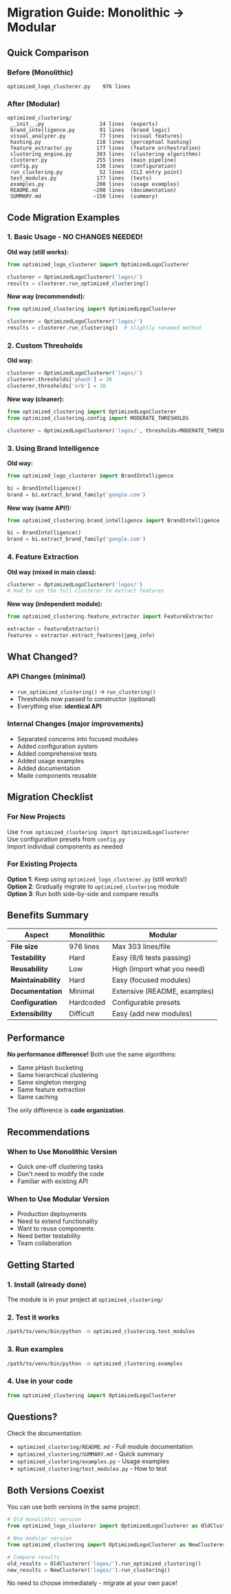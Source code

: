 # Migration Guide: Monolithic → Modular

## Quick Comparison

### Before (Monolithic)
```
optimized_logo_clusterer.py    976 lines
```

### After (Modular)
```
optimized_clustering/
 __init__.py                  24 lines  (exports)
 brand_intelligence.py        91 lines  (brand logic)
 visual_analyzer.py           77 lines  (visual features)
 hashing.py                  118 lines  (perceptual hashing)
 feature_extractor.py        177 lines  (feature orchestration)
 clustering_engine.py        303 lines  (clustering algorithms)
 clusterer.py                255 lines  (main pipeline)
 config.py                   130 lines  (configuration)
 run_clustering.py            52 lines  (CLI entry point)
 test_modules.py             177 lines  (tests)
 examples.py                 200 lines  (usage examples)
 README.md                  ~200 lines  (documentation)
 SUMMARY.md                 ~150 lines  (summary)
```

## Code Migration Examples

### 1. Basic Usage - NO CHANGES NEEDED!

**Old way (still works):**
```python
from optimized_logo_clusterer import OptimizedLogoClusterer

clusterer = OptimizedLogoClusterer('logos/')
results = clusterer.run_optimized_clustering()
```

**New way (recommended):**
```python
from optimized_clustering import OptimizedLogoClusterer

clusterer = OptimizedLogoClusterer('logos/')
results = clusterer.run_clustering()  # Slightly renamed method
```

### 2. Custom Thresholds

**Old way:**
```python
clusterer = OptimizedLogoClusterer('logos/')
clusterer.thresholds['phash'] = 20
clusterer.thresholds['orb'] = 10
```

**New way (cleaner):**
```python
from optimized_clustering import OptimizedLogoClusterer
from optimized_clustering.config import MODERATE_THRESHOLDS

clusterer = OptimizedLogoClusterer('logos/', thresholds=MODERATE_THRESHOLDS)
```

### 3. Using Brand Intelligence

**Old way:**
```python
from optimized_logo_clusterer import BrandIntelligence

bi = BrandIntelligence()
brand = bi.extract_brand_family('google.com')
```

**New way (same API!):**
```python
from optimized_clustering.brand_intelligence import BrandIntelligence

bi = BrandIntelligence()
brand = bi.extract_brand_family('google.com')
```

### 4. Feature Extraction

**Old way (mixed in main class):**
```python
clusterer = OptimizedLogoClusterer('logos/')
# Had to use the full clusterer to extract features
```

**New way (independent module):**
```python
from optimized_clustering.feature_extractor import FeatureExtractor

extractor = FeatureExtractor()
features = extractor.extract_features(jpeg_info)
```

## What Changed?

### API Changes (minimal)
- `run_optimized_clustering()` → `run_clustering()`
- Thresholds now passed to constructor (optional)
- Everything else: **identical API**

### Internal Changes (major improvements)
-  Separated concerns into focused modules
-  Added configuration system
-  Added comprehensive tests
-  Added usage examples
-  Added documentation
-  Made components reusable

## Migration Checklist

### For New Projects
 Use `from optimized_clustering import OptimizedLogoClusterer`  
 Use configuration presets from `config.py`  
 Import individual components as needed  

### For Existing Projects
 **Option 1**: Keep using `optimized_logo_clusterer.py` (still works!)  
 **Option 2**: Gradually migrate to `optimized_clustering` module  
 **Option 3**: Run both side-by-side and compare results  

## Benefits Summary

| Aspect | Monolithic | Modular |
|--------|-----------|---------|
| **File size** | 976 lines | Max 303 lines/file |
| **Testability** | Hard | Easy (6/6 tests passing) |
| **Reusability** | Low | High (import what you need) |
| **Maintainability** | Hard | Easy (focused modules) |
| **Documentation** | Minimal | Extensive (README, examples) |
| **Configuration** | Hardcoded | Configurable presets |
| **Extensibility** | Difficult | Easy (add new modules) |

## Performance

**No performance difference!** Both use the same algorithms:
- Same pHash bucketing
- Same hierarchical clustering
- Same singleton merging
- Same feature extraction
- Same caching

The only difference is **code organization**.

## Recommendations

### When to Use Monolithic Version
- Quick one-off clustering tasks
- Don't need to modify the code
- Familiar with existing API

### When to Use Modular Version
- Production deployments
- Need to extend functionality
- Want to reuse components
- Need better testability
- Team collaboration

## Getting Started

### 1. Install (already done)
The module is in your project at `optimized_clustering/`

### 2. Test it works
```bash
/path/to/venv/bin/python -m optimized_clustering.test_modules
```

### 3. Run examples
```bash
/path/to/venv/bin/python -m optimized_clustering.examples
```

### 4. Use in your code
```python
from optimized_clustering import OptimizedLogoClusterer
```

## Questions?

Check the documentation:
- `optimized_clustering/README.md` - Full module documentation
- `optimized_clustering/SUMMARY.md` - Quick summary
- `optimized_clustering/examples.py` - Usage examples
- `optimized_clustering/test_modules.py` - How to test

## Both Versions Coexist

You can use both versions in the same project:

```python
# Old monolithic version
from optimized_logo_clusterer import OptimizedLogoClusterer as OldClusterer

# New modular version  
from optimized_clustering import OptimizedLogoClusterer as NewClusterer

# Compare results
old_results = OldClusterer('logos/').run_optimized_clustering()
new_results = NewClusterer('logos/').run_clustering()
```

No need to choose immediately - migrate at your own pace!
